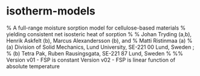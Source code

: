 # isotherm-models
% A full-range moisture sorption model for cellulose-based materials
% yielding consistent net isosteric heat of sorption
%
% Johan Tryding (a,b), Henrik Askfelt (b), Marcus Alexandersson (b), and
% Matti Ristinmaa (a)
% (a) Division of Solid Mechanics, Lund University, SE-221 00 Lund, Sweden ; 
% (b) Tetra Pak, Ruben Rausingsgata, SE-221 87 Lund, Sweden
%
%%
Version v01 - FSP is constant
Version v02 - FSP is linear function of absolute temperature
